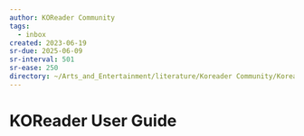 ```yaml
---
author: KOReader Community
tags:
  - inbox
created: 2023-06-19
sr-due: 2025-06-09
sr-interval: 501
sr-ease: 250
directory: ~/Arts_and_Entertainment/literature/Koreader Community/Koreader User Guide (1600)/
---
```


# KOReader User Guide

